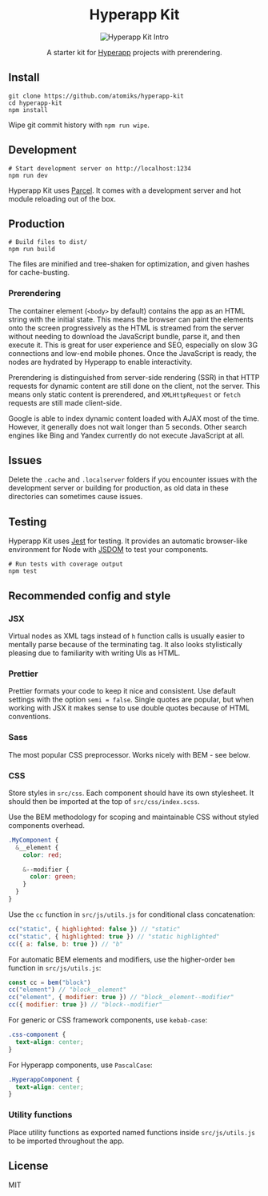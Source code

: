 <h1 align="center">
  Hyperapp Kit
</h1>

<p align="center">
  <img src="https://thumbs.gfycat.com/LimpingEachGalapagospenguin-max-1mb.gif" alt="Hyperapp Kit Intro">
</p>

<p align="center">
  A starter kit for <a href="https://github.com/hyperapp/hyperapp" target="_blank">Hyperapp</a> projects with prerendering.
</p>

## Install

```shell
git clone https://github.com/atomiks/hyperapp-kit
cd hyperapp-kit
npm install
```

Wipe git commit history with `npm run wipe`.

## Development

```shell
# Start development server on http://localhost:1234
npm run dev
```

Hyperapp Kit uses [Parcel](https://github.com/parcel-bundler/parcel). It comes with a development server and hot module reloading out of the box.

## Production

```shell
# Build files to dist/
npm run build
```

The files are minified and tree-shaken for optimization, and given hashes for cache-busting.

### Prerendering

The container element (`<body>` by default) contains the app as an HTML string with the initial state. This means the browser can paint the elements onto the screen progressively as the HTML is streamed from the server without needing to download the JavaScript bundle, parse it, and then execute it. This is great for user experience and SEO, especially on slow 3G connections and low-end mobile phones. Once the JavaScript is ready, the nodes are hydrated by Hyperapp to enable interactivity.

Prerendering is distinguished from server-side rendering (SSR) in that HTTP requests for dynamic content are still done on the client, not the server. This means only static content is prerendered, and `XMLHttpRequest` or `fetch` requests are still made client-side.

Google is able to index dynamic content loaded with AJAX most of the time. However, it generally does not wait longer than 5 seconds. Other search engines like Bing and Yandex currently do not execute JavaScript at all.

## Issues

Delete the `.cache` and `.localserver` folders if you encounter issues with the development server or building for production, as old data in these directories can sometimes cause issues.

## Testing

Hyperapp Kit uses [Jest](https://github.com/facebook/jest) for testing. It provides an automatic browser-like environment for Node with [JSDOM](https://github.com/jsdom/jsdom) to test your components.

```shell
# Run tests with coverage output
npm test
```

## Recommended config and style

### JSX

Virtual nodes as XML tags instead of `h` function calls is usually easier to mentally parse because of the terminating tag. It also looks stylistically pleasing due to familiarity with writing UIs as HTML.

### Prettier

Prettier formats your code to keep it nice and consistent. Use default settings with the option `semi = false`. Single quotes are popular, but when working with JSX it makes sense to use double quotes because of HTML conventions.

### Sass

The most popular CSS preprocessor. Works nicely with BEM - see below.

### CSS

Store styles in `src/css`. Each component should have its own stylesheet. It should then be imported at the top of `src/css/index.scss`.

Use the BEM methodology for scoping and maintainable CSS without styled components overhead.

```scss
.MyComponent {
  &__element {
    color: red;

    &--modifier {
      color: green;
    }
  }
}
```

Use the `cc` function in `src/js/utils.js` for conditional class concatenation:

```js
cc("static", { highlighted: false }) // "static"
cc("static", { highlighted: true }) // "static highlighted"
cc({ a: false, b: true }) // "b"
```

For automatic BEM elements and modifiers, use the higher-order `bem` function in `src/js/utils.js`:

```js
const cc = bem("block")
cc("element") // "block__element"
cc("element", { modifier: true }) // "block__element--modifier"
cc({ modifier: true }) // "block--modifier"
```

For generic or CSS framework components, use `kebab-case`:

```css
.css-component {
  text-align: center;
}
```

For Hyperapp components, use `PascalCase`:

```css
.HyperappComponent {
  text-align: center;
}
```

### Utility functions

Place utility functions as exported named functions inside `src/js/utils.js` to be imported throughout the app.

## License

MIT
